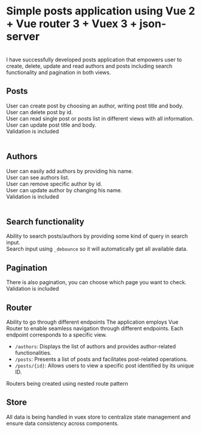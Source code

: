 # Simple posts application using Vue 2 + Vue router 3 + Vuex 3 + json-server
</br>
I have successfully developed posts application that empowers user to create, delete, update and read authors and posts including search functionality and pagination in both views.</br>

## Posts
User can create post by choosing an author, writing post title and body.</br>
User can delete post by id.</br>
User can read single post or posts list in different views with all information.</br>
User can update post title and body.</br>
Validation is included</br>
</br>
## Authors
User can easily add authors by providing his name. </br>
User can see authors list.</br>
User can remove specific author by id.</br>
User can update author by changing his name.</br>
Validation is included</br>
</br>
## Search functionality</br>
Ability to search posts/authors by providing some kind of query in search input.</br>
Search input using ```_debounce``` so it will automatically get all available data.</br>

## Pagination
There is also pagination, you can choose which page you want to check.
Validation is included

## Router
Ability to go through different endpoints
The application employs Vue Router to enable seamless navigation through different endpoints. Each endpoint corresponds to a specific view.

- `/authors`: Displays the list of authors and provides author-related functionalities.
- `/posts`: Presents a list of posts and facilitates post-related operations.
- `/posts/{id}`: Allows users to view a specific post identified by its unique ID.

Routers being created using nested route pattern

## Store
All data is being handled in vuex store to centralize state management and ensure data consistency across components.
